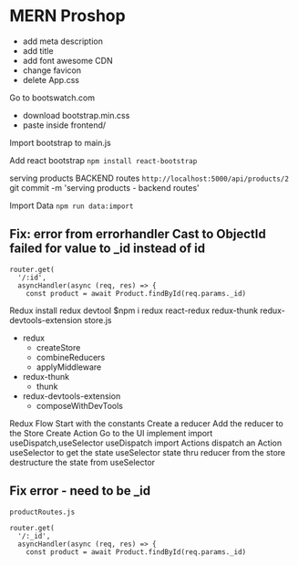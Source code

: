 # MERN Proshop

- add meta description
- add title
- add font awesome CDN
- change favicon
- delete App.css

Go to bootswatch.com

- download bootstrap.min.css
- paste inside frontend/

Import bootstrap to main.js

Add react bootstrap
`npm install react-bootstrap`

serving products BACKEND routes
`http://localhost:5000/api/products/2`
git commit -m 'serving products - backend routes'

Import Data
`npm run data:import`

## Fix: error from errorhandler Cast to ObjectId failed for value to \_id instead of id

```
router.get(
  '/:id',
  asyncHandler(async (req, res) => {
    const product = await Product.findById(req.params._id)
```

Redux
install redux devtool
$npm i redux react-redux redux-thunk redux-devtools-extension
store.js

- redux
  - createStore
  - combineReducers
  - applyMiddleware
- redux-thunk
  - thunk
- redux-devtools-extension
  - composeWithDevTools

Redux Flow
Start with the constants
Create a reducer
Add the reducer to the Store
Create Action
Go to the UI implement
import useDispatch,useSelector
useDispatch
import Actions
dispatch an Action
useSelector to get the state
useSelector state thru reducer from the store
destructure the state from useSelector

## Fix error - need to be \_id

```
productRoutes.js

router.get(
  '/:_id',
  asyncHandler(async (req, res) => {
    const product = await Product.findById(req.params._id)
```

